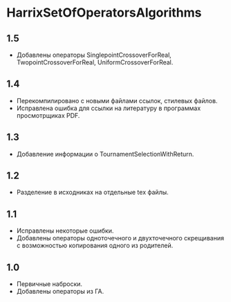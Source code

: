 HarrixSetOfOperatorsAlgorithms
==============================

1.5
---
 * Добавлены операторы SinglepointCrossoverForReal, TwopointCrossoverForReal, UniformCrossoverForReal.

1.4
---
 * Перекомпилировано с новыми файлами ссылок, стилевых файлов.
 * Исправлена ошибка для ссылки на литературу в программах просмотрщиках PDF.

1.3
---
 * Добавление информации о TournamentSelectionWithReturn.

1.2
---
 * Разделение в исходниках на отдельные tex файлы.

1.1
---
 * Исправлены некоторые ошибки.
 * Добавлены операторы одноточечного и двухточечного скрещивания с возможностью копирования одного из родителей.

1.0
---
 * Первичные наброски.
 * Добавлены операторы из ГА.